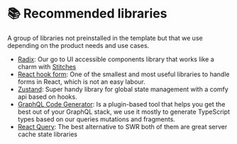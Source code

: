 # 📚 Recommended libraries

A group of libraries not preinstalled in the template but that we use depending on the product needs and use cases.

- [Radix](https://www.radix-ui.com/): Our go to UI accessible components library that works like a charm with [Stitches](https://stitches.dev/)
- [React hook form](https://react-hook-form.com/): One of the smallest and most useful libraries to handle forms in React, which is not an easy labour.
- [Zustand](https://github.com/pmndrs/zustand): Super handy library for global state management with a comfy api based on hooks.
- [GraphQL Code Generator](https://www.graphql-code-generator.com/): Is a plugin-based tool that helps you get the best out of your GraphQL stack, we use it mostly to generate TypeScript types based on our queries mutations and fragments.
- [React Query](https://react-query.tanstack.com/): The best alternative to SWR both of them are great server cache state libraries
